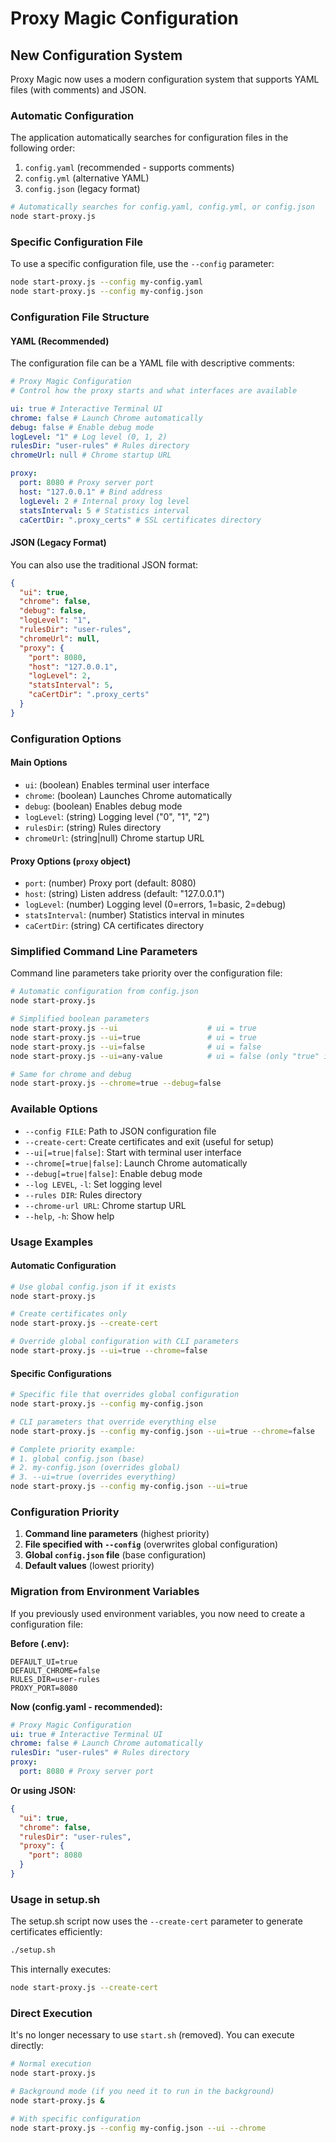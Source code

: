 # Proxy Magic Configuration

## New Configuration System

Proxy Magic now uses a modern configuration system that supports YAML files (with comments) and JSON.

### Automatic Configuration

The application automatically searches for configuration files in the following order:

1. `config.yaml` (recommended - supports comments)
2. `config.yml` (alternative YAML)
3. `config.json` (legacy format)

```bash
# Automatically searches for config.yaml, config.yml, or config.json
node start-proxy.js
```

### Specific Configuration File

To use a specific configuration file, use the `--config` parameter:

```bash
node start-proxy.js --config my-config.yaml
node start-proxy.js --config my-config.json
```

### Configuration File Structure

#### YAML (Recommended)

The configuration file can be a YAML file with descriptive comments:

```yaml
# Proxy Magic Configuration
# Control how the proxy starts and what interfaces are available

ui: true # Interactive Terminal UI
chrome: false # Launch Chrome automatically
debug: false # Enable debug mode
logLevel: "1" # Log level (0, 1, 2)
rulesDir: "user-rules" # Rules directory
chromeUrl: null # Chrome startup URL

proxy:
  port: 8080 # Proxy server port
  host: "127.0.0.1" # Bind address
  logLevel: 2 # Internal proxy log level
  statsInterval: 5 # Statistics interval
  caCertDir: ".proxy_certs" # SSL certificates directory
```

#### JSON (Legacy Format)

You can also use the traditional JSON format:

```json
{
  "ui": true,
  "chrome": false,
  "debug": false,
  "logLevel": "1",
  "rulesDir": "user-rules",
  "chromeUrl": null,
  "proxy": {
    "port": 8080,
    "host": "127.0.0.1",
    "logLevel": 2,
    "statsInterval": 5,
    "caCertDir": ".proxy_certs"
  }
}
```

### Configuration Options

#### Main Options

- `ui`: (boolean) Enables terminal user interface
- `chrome`: (boolean) Launches Chrome automatically
- `debug`: (boolean) Enables debug mode
- `logLevel`: (string) Logging level ("0", "1", "2")
- `rulesDir`: (string) Rules directory
- `chromeUrl`: (string|null) Chrome startup URL

#### Proxy Options (`proxy` object)

- `port`: (number) Proxy port (default: 8080)
- `host`: (string) Listen address (default: "127.0.0.1")
- `logLevel`: (number) Logging level (0=errors, 1=basic, 2=debug)
- `statsInterval`: (number) Statistics interval in minutes
- `caCertDir`: (string) CA certificates directory

### Simplified Command Line Parameters

Command line parameters take priority over the configuration file:

```bash
# Automatic configuration from config.json
node start-proxy.js

# Simplified boolean parameters
node start-proxy.js --ui                    # ui = true
node start-proxy.js --ui=true               # ui = true
node start-proxy.js --ui=false              # ui = false
node start-proxy.js --ui=any-value          # ui = false (only "true" is truthy)

# Same for chrome and debug
node start-proxy.js --chrome=true --debug=false
```

### Available Options

- `--config FILE`: Path to JSON configuration file
- `--create-cert`: Create certificates and exit (useful for setup)
- `--ui[=true|false]`: Start with terminal user interface
- `--chrome[=true|false]`: Launch Chrome automatically
- `--debug[=true|false]`: Enable debug mode
- `--log LEVEL`, `-l`: Set logging level
- `--rules DIR`: Rules directory
- `--chrome-url URL`: Chrome startup URL
- `--help`, `-h`: Show help

### Usage Examples

#### Automatic Configuration

```bash
# Use global config.json if it exists
node start-proxy.js

# Create certificates only
node start-proxy.js --create-cert

# Override global configuration with CLI parameters
node start-proxy.js --ui=true --chrome=false
```

#### Specific Configurations

```bash
# Specific file that overrides global configuration
node start-proxy.js --config my-config.json

# CLI parameters that override everything else
node start-proxy.js --config my-config.json --ui=true --chrome=false

# Complete priority example:
# 1. global config.json (base)
# 2. my-config.json (overrides global)
# 3. --ui=true (overrides everything)
node start-proxy.js --config my-config.json --ui=true
```

### Configuration Priority

1. **Command line parameters** (highest priority)
2. **File specified with `--config`** (overwrites global configuration)
3. **Global `config.json` file** (base configuration)
4. **Default values** (lowest priority)

### Migration from Environment Variables

If you previously used environment variables, you now need to create a configuration file:

**Before (.env):**

```
DEFAULT_UI=true
DEFAULT_CHROME=false
RULES_DIR=user-rules
PROXY_PORT=8080
```

**Now (config.yaml - recommended):**

```yaml
# Proxy Magic Configuration
ui: true # Interactive Terminal UI
chrome: false # Launch Chrome automatically
rulesDir: "user-rules" # Rules directory
proxy:
  port: 8080 # Proxy server port
```

**Or using JSON:**

```json
{
  "ui": true,
  "chrome": false,
  "rulesDir": "user-rules",
  "proxy": {
    "port": 8080
  }
}
```

### Usage in setup.sh

The setup.sh script now uses the `--create-cert` parameter to generate certificates efficiently:

```bash
./setup.sh
```

This internally executes:

```bash
node start-proxy.js --create-cert
```

### Direct Execution

It's no longer necessary to use `start.sh` (removed). You can execute directly:

```bash
# Normal execution
node start-proxy.js

# Background mode (if you need it to run in the background)
node start-proxy.js &

# With specific configuration
node start-proxy.js --config my-config.json --ui --chrome
```

